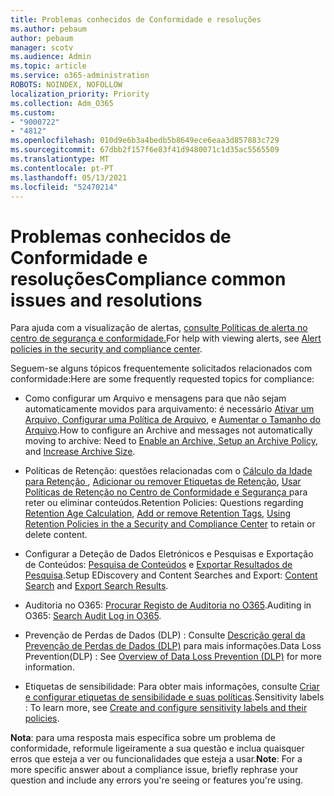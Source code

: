 ```yaml
---
title: Problemas conhecidos de Conformidade e resoluções
ms.author: pebaum
author: pebaum
manager: scotv
ms.audience: Admin
ms.topic: article
ms.service: o365-administration
ROBOTS: NOINDEX, NOFOLLOW
localization_priority: Priority
ms.collection: Adm_O365
ms.custom:
- "9000722"
- "4812"
ms.openlocfilehash: 010d9e6b3a4bedb5b8649ece6eaa3d857883c729
ms.sourcegitcommit: 67dbb2f157f6e83f41d9480071c1d35ac5565509
ms.translationtype: MT
ms.contentlocale: pt-PT
ms.lasthandoff: 05/13/2021
ms.locfileid: "52470214"
---
```

# <a name="compliance-common-issues-and-resolutions"></a><span data-ttu-id="2e8ab-102">Problemas conhecidos de Conformidade e resoluções</span><span class="sxs-lookup"><span data-stu-id="2e8ab-102">Compliance common issues and resolutions</span></span>

<span data-ttu-id="2e8ab-103">Para ajuda com a visualização de alertas, [consulte Políticas de alerta no centro de segurança e conformidade.](/microsoft-365/compliance/alert-policies.md)</span><span class="sxs-lookup"><span data-stu-id="2e8ab-103">For help with viewing alerts, see [Alert policies in the security and compliance center](/microsoft-365/compliance/alert-policies.md).</span></span>

<span data-ttu-id="2e8ab-104">Seguem-se alguns tópicos frequentemente solicitados relacionados com conformidade:</span><span class="sxs-lookup"><span data-stu-id="2e8ab-104">Here are some frequently requested topics for compliance:</span></span>

- <span data-ttu-id="2e8ab-105">Como configurar um Arquivo e mensagens para que não sejam automaticamente movidos para arquivamento: é necessário [Ativar um Arquivo, Configurar uma Política de Arquivo](/microsoft-365/compliance/enable-archive-mailboxes.md), e [Aumentar o Tamanho do Arquivo](/microsoft-365/compliance/enable-unlimited-archiving.md).</span><span class="sxs-lookup"><span data-stu-id="2e8ab-105">How to configure an Archive and messages not automatically moving to archive: Need to [Enable an Archive, Setup an Archive Policy](/microsoft-365/compliance/enable-archive-mailboxes.md), and [Increase Archive Size](/microsoft-365/compliance/enable-unlimited-archiving.md).</span></span>

- <span data-ttu-id="2e8ab-106">Políticas de Retenção: questões relacionadas com o [Cálculo da Idade para Retenção ](/exchange/security-and-compliance/messaging-records-management/retention-age.md), [Adicionar ou remover Etiquetas de Retenção](/exchange/security-and-compliance/messaging-records-management/add-or-remove-retention-tags.md), [Usar Políticas de Retenção no Centro de Conformidade e Segurança ](/microsoft-365/compliance/retention-policies.md) para reter ou eliminar conteúdos.</span><span class="sxs-lookup"><span data-stu-id="2e8ab-106">Retention Policies: Questions regarding [Retention Age Calculation](/exchange/security-and-compliance/messaging-records-management/retention-age.md), [Add or remove Retention Tags](/exchange/security-and-compliance/messaging-records-management/add-or-remove-retention-tags.md), [Using Retention Policies in the a Security and Compliance Center](/microsoft-365/compliance/retention-policies.md) to retain or delete content.</span></span>

- <span data-ttu-id="2e8ab-107">Configurar a Deteção de Dados Eletrónicos e Pesquisas e Exportação de Conteúdos: [Pesquisa de Conteúdos](/microsoft-365/compliance/search-for-content.md) e [Exportar Resultados de Pesquisa](/microsoft-365/compliance/export-search-results.md).</span><span class="sxs-lookup"><span data-stu-id="2e8ab-107">Setup EDiscovery and Content Searches and Export: [Content Search](/microsoft-365/compliance/search-for-content.md) and [Export Search Results](/microsoft-365/compliance/export-search-results.md).</span></span>

- <span data-ttu-id="2e8ab-108">Auditoria no O365: [Procurar Registo de Auditoria no O365](/microsoft-365/compliance/search-the-audit-log-in-security-and-compliance.md).</span><span class="sxs-lookup"><span data-stu-id="2e8ab-108">Auditing in O365: [Search Audit Log in O365](/microsoft-365/compliance/search-the-audit-log-in-security-and-compliance.md).</span></span>

- <span data-ttu-id="2e8ab-109">Prevenção de Perdas de Dados (DLP) : Consulte [Descrição geral da Prevenção de Perdas de Dados (DLP)](/microsoft-365/compliance/data-loss-prevention-policies.md) para mais informações.</span><span class="sxs-lookup"><span data-stu-id="2e8ab-109">Data Loss Prevention(DLP) : See [Overview of Data Loss Prevention (DLP)](/microsoft-365/compliance/data-loss-prevention-policies.md) for more information.</span></span>
 
- <span data-ttu-id="2e8ab-110">Etiquetas de sensibilidade: Para obter mais informações, consulte [Criar e configurar etiquetas de sensibilidade e suas políticas](/microsoft-365/compliance/create-sensitivity-labels.md).</span><span class="sxs-lookup"><span data-stu-id="2e8ab-110">Sensitivity labels : To learn more, see [Create and configure sensitivity labels and their policies](/microsoft-365/compliance/create-sensitivity-labels.md).</span></span>

<span data-ttu-id="2e8ab-111">**Nota**: para uma resposta mais específica sobre um problema de conformidade, reformule ligeiramente a sua questão e inclua quaisquer erros que esteja a ver ou funcionalidades que esteja a usar.</span><span class="sxs-lookup"><span data-stu-id="2e8ab-111">**Note**: For a more specific answer about a compliance issue, briefly rephrase your question and include any errors you're seeing or features you're using.</span></span>
